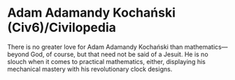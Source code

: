 # Adam Adamandy Kochański (Civ6)/Civilopedia

There is no greater love for Adam Adamandy Kochański than mathematics—beyond God, of course, but that need not be said of a Jesuit. He is no slouch when it comes to practical mathematics, either, displaying his mechanical mastery with his revolutionary clock designs.